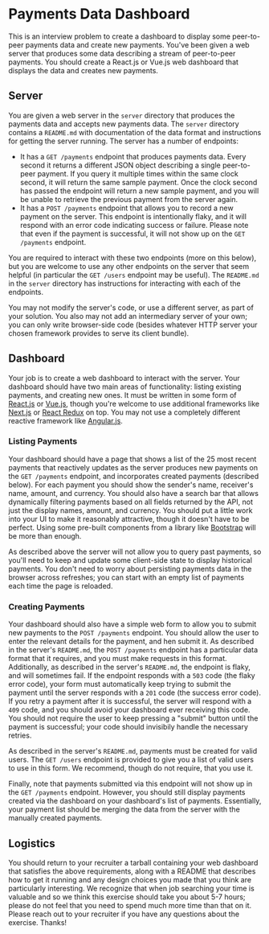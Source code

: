 # Payments Data Dashboard

This is an interview problem to create a dashboard to display some peer-to-peer payments data and create new payments.  You've been given a web server that produces some data describing a stream of peer-to-peer payments.  You should create a React.js or Vue.js web dashboard that displays the data and creates new payments.


## Server

You are given a web server in the `server` directory that produces the payments data and accepts new payments data.  The `server` directory contains a `README.md` with documentation of the data format and instructions for getting the server running.  The server has a number of endpoints:
  - It has a `GET /payments` endpoint that produces payments data.  Every second it returns a different JSON object describing a single peer-to-peer payment.  If you query it multiple times within the same clock second, it will return the same sample payment.  Once the clock second has passed the endpoint will return a new sample payment, and you will be unable to retrieve the previous payment from the server again.
  - It has a `POST /payments` endpoint that allows you to record a new payment on the server.  This endpoint is intentionally flaky, and it will respond with an error code indicating success or failure.  Please note that even if the payment is successful, it will not show up on the `GET /payments` endpoint.

You are required to interact with these two endpoints (more on this below), but you are welcome to use any other endpoints on the server that seem helpful (in particular the `GET /users` endpoint may be useful).  The `README.md` in the `server` directory has instructions for interacting with each of the endpoints.

You may not modify the server's code, or use a different server, as part of your solution.  You also may not add an intermediary server of your own; you can only write browser-side code (besides whatever HTTP server your chosen framework provides to serve its client bundle).


## Dashboard

Your job is to create a web dashboard to interact with the server.  Your dashboard should have two main areas of functionality: listing existing payments, and creating new ones.  It must be written in some form of [React.js](https://reactjs.org/) or [Vue.js](https://vuejs.org/), though you're welcome to use additional frameworks like [Next.js](https://nextjs.org/) or [React Redux](https://react-redux.js.org/) on top.  You may not use a completely different reactive framework like [Angular.js](https://angularjs.org/).

### Listing Payments

Your dashboard should have a page that shows a list of the 25 most recent payments that reactively updates as the server produces new payments on the `GET /payments` endpoint, and incorporates created payments (described below).  For each payment you should show the sender's name, receiver's name, amount, and currency.  You should also have a search bar that allows dynamically filtering payments based on all fields returned by the API, not just the display names, amount, and currency.  You should put a little work into your UI to make it reasonably attractive, though it doesn't have to be perfect.  Using some pre-built components from a library like [Bootstrap](https://getbootstrap.com/) will be more than enough.

As described above the server will not allow you to query past payments, so you'll need to keep and update some client-side state to display historical payments.  You don't need to worry about persisting payments data in the browser across refreshes; you can start with an empty list of payments each time the page is reloaded.

### Creating Payments

Your dashboard should also have a simple web form to allow you to submit new payments to the `POST /payments` endpoint.  You should allow the user to enter the relevant details for the payment, and hen submit it.  As described in the server's `README.md`, the `POST /payments` endpoint has a particular data format that it requires, and you must make requests in this format.  Additionally, as described in the server's `README.md`, the endpoint is flaky, and will sometimes fail.  If the endpoint responds with a `503` code (the flaky error code), your form must automatically keep trying to submit the payment until the server responds with a `201` code (the success error code).  If you retry a payment after it is successful, the server will respond with a `409` code, and you should avoid your dashboard ever receiving this code.  You should not require the user to keep pressing a "submit" button until the payment is successful; your code should invisibily handle the necessary retries.

As described in the server's `README.md`, payments must be created for valid users.  The `GET /users` endpoint is provided to give you a list of valid users to use in this form.  We recommend, though do not require, that you use it.

Finally, note that payments submitted via this endpoint will not show up in the `GET /payments` endpoint.  However, you should still display payments created via the dashboard on your dashboard's list of payments.  Essentially, your payment list should be merging the data from the server with the manually created payments.


## Logistics

You should return to your recruiter a tarball containing your web dashboard that satisfies the above requirements, along with a README that describes how to get it running and any design choices you made that you think are particularly interesting.  We recognize that when job searching your time is valuable and so we think this exercise should take you about 5-7 hours; please do not feel that you need to spend much more time than that on it.  Please reach out to your recruiter if you have any questions about the exercise.  Thanks!
